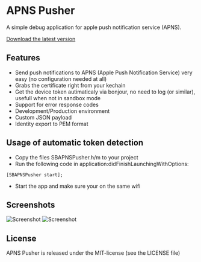# APNS Pusher
A simple debug application for apple push notification service (APNS).

[Download the latest version](https://github.com/blommegard/APNS-Pusher/releases "Download") 

## Features
* Send push notifications to APNS (Apple Push Notification Service) very easy (no configuration needed at all)
* Grabs the certificate right from your kechain
* Get the device token autimaticaly via bonjour, no need to log (or similar), usefull when not in sandbox mode
* Support for error response codes
* Development/Production environment
* Custom JSON payload
* Identity export to PEM format

## Usage of automatic token detection
* Copy the files SBAPNSPusher.h/m to your project
* Run the following code in application:didFinishLaunchingWithOptions:

```
[SBAPNSPusher start];
```

* Start the app and make sure your on the same wifi

## Screenshots
![Screenshot](https://github.com/blommegard/APNS-Pusher/raw/master/Screenshots/main.png "Main")
![Screenshot](https://github.com/blommegard/APNS-Pusher/raw/master/Screenshots/certificates.png "Certificates")


## License
APNS Pusher is released under the MIT-license (see the LICENSE file)
